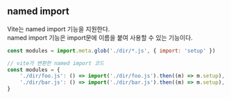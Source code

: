 ## named import

Vite는 named import 기능을 지원한다.  
named import 기능은 import문에 이름을 붙여 사용할 수 있는 기능이다.

```js
const modules = import.meta.glob('./dir/*.js', { import: 'setup' })

// vite가 변환한 named import 코드
const modules = {
	'./dir/foo.js': () => import('./dir/foo.js').then((m) => m.setup),
	'./dir/bar.js': () => import('./dir/bar.js').then((m) => m.setup),
}
```
